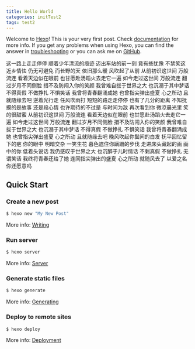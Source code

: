 ```yaml
---
title: Hello World
categories: initTest2
tags: test2
---
```

Welcome to [Hexo](https://hexo.io/)! This is your very first post. Check [documentation](https://hexo.io/docs/) for more info. If you get any problems when using Hexo, you can find the answer in [troubleshooting](https://hexo.io/docs/troubleshooting.html) or you can ask me on [GitHub](https://github.com/hexojs/hexo/issues).

这一路上走走停停   顺着少年漂流的痕迹   迈出车站的前一刻   竟有些犹豫   不禁笑这近乡情怯   仍无可避免
而长野的天  依旧那么暖  风吹起了从前  从前初识这世间  万般流连  看着天边似在眼前  也甘愿赴汤蹈火去走它一遍
如今走过这世间  万般流连  翻过岁月不同侧脸  措不及防闯入你的笑颜  我曾难自拔于世界之大
也沉溺于其中梦话  不得真假 不做挣扎 不惧笑话  我曾将青春翻涌成她  也曾指尖弹出盛夏
心之所动 且就随缘去吧  逆着光行走 任风吹雨打  短短的路走走停停  也有了几分的距离  不知抚摸的是故事 还是段心情  也许期待的不过是 与时间为敌
再次看到你  微凉晨光里  笑的很甜蜜  从前初识这世间
万般流连  看着天边似在眼前  也甘愿赴汤蹈火去走它一遍  如今走过这世间  万般流连  翻过岁月不同侧脸
措不及防闯入你的笑颜  我曾难自拔于世界之大  也沉溺于其中梦话  不得真假 不做挣扎 不惧笑话  我曾将青春翻涌成她
也曾指尖弹出盛夏  心之所动 且就随缘去吧  晚风吹起你鬓间的白发  抚平回忆留下的疤  你的眼中 明暗交杂 一笑生花
暮色遮住你蹒跚的步伐  走进床头藏起的画  画中的你 低着头说话  我仍感叹于世界之大  也沉醉于儿时情话
不剩真假 不做挣扎 无谓笑话  我终将青春还给了她  连同指尖弹出的盛夏  心之所动 就随风去了  以爱之名 你还愿意吗
## Quick Start

### Create a new post

``` bash
$ hexo new "My New Post"
```

More info: [Writing](https://hexo.io/docs/writing.html)

### Run server

``` bash
$ hexo server
```

More info: [Server](https://hexo.io/docs/server.html)

### Generate static files

``` bash
$ hexo generate
```

More info: [Generating](https://hexo.io/docs/generating.html)

### Deploy to remote sites

``` bash
$ hexo deploy
```

More info: [Deployment](https://hexo.io/docs/deployment.html)
